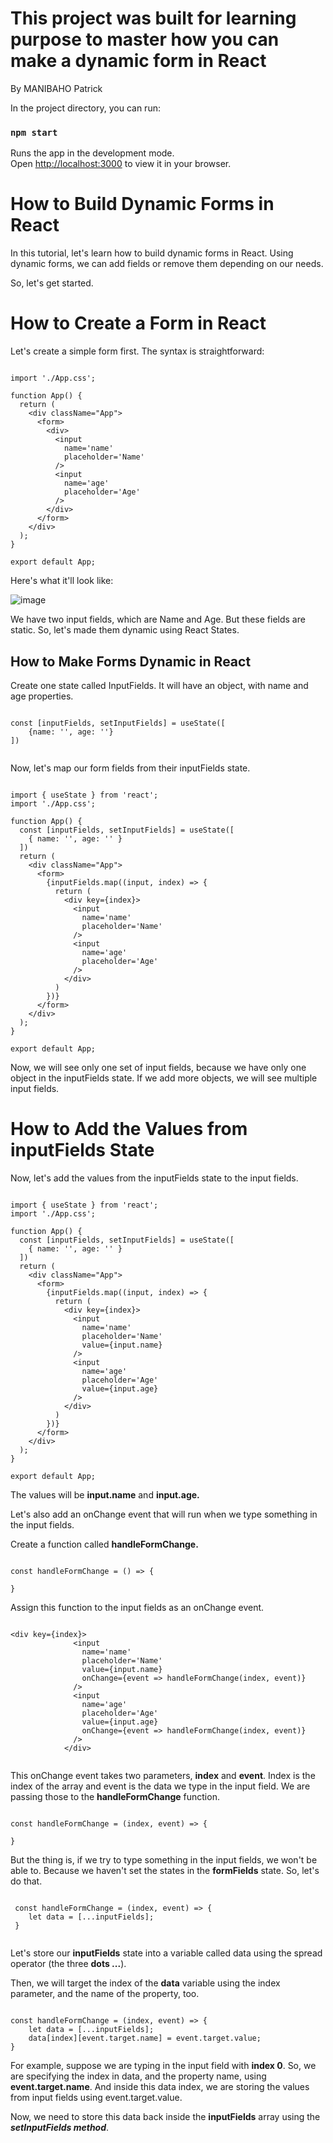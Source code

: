   # This project was built for learning purpose to master how you can make a dynamic form in React
  
  By MANIBAHO Patrick
  
  
In the project directory, you can run:

### `npm start`

Runs the app in the development mode.\
Open [http://localhost:3000](http://localhost:3000) to view it in your browser.



# How to Build Dynamic Forms in React

In this tutorial, let's learn how to build dynamic forms in React. Using dynamic forms, we can add fields or remove them depending on our needs.

So, let's get started.

# How to Create a Form in React

Let's create a simple form first. The syntax is straightforward:

```

import './App.css';

function App() {
  return (
    <div className="App">
      <form>
        <div>
          <input
            name='name'
            placeholder='Name'
          />
          <input
            name='age'
            placeholder='Age'
          />
        </div>
      </form>
    </div>
  );
}

export default App;

```

Here's what it'll look like:

![image](https://user-images.githubusercontent.com/63926982/185785799-bb88ee4c-1e3c-4528-a934-bbb905692abd.png)

We have two input fields, which are Name and Age. But these fields are static. So, let's made them dynamic using React States.

## How to Make Forms Dynamic in React

Create one state called InputFields. It will have an object, with name and age properties.

```

const [inputFields, setInputFields] = useState([
    {name: '', age: ''}
])


```

Now, let's map our form fields from their inputFields state.

```

import { useState } from 'react';
import './App.css';

function App() {
  const [inputFields, setInputFields] = useState([
    { name: '', age: '' }
  ])
  return (
    <div className="App">
      <form>
        {inputFields.map((input, index) => {
          return (
            <div key={index}>
              <input
                name='name'
                placeholder='Name'
              />
              <input
                name='age'
                placeholder='Age'
              />
            </div>
          )
        })}
      </form>
    </div>
  );
}

export default App;

```

Now, we will see only one set of input fields, because we have only one object in the inputFields state. If we add more objects, we will see multiple input fields.

# How to Add the Values from inputFields State

Now, let's add the values from the inputFields state to the input fields.

```

import { useState } from 'react';
import './App.css';

function App() {
  const [inputFields, setInputFields] = useState([
    { name: '', age: '' }
  ])
  return (
    <div className="App">
      <form>
        {inputFields.map((input, index) => {
          return (
            <div key={index}>
              <input
                name='name'
                placeholder='Name'
                value={input.name}
              />
              <input
                name='age'
                placeholder='Age'
                value={input.age}
              />
            </div>
          )
        })}
      </form>
    </div>
  );
}

export default App;

```

The values will be **input.name** and **input.age.**

Let's also add an onChange event that will run when we type something in the input fields.

Create a function called **handleFormChange.**
```

const handleFormChange = () => {
    
}

```

Assign this function to the input fields as an onChange event.


```

<div key={index}>
              <input
                name='name'
                placeholder='Name'
                value={input.name}
                onChange={event => handleFormChange(index, event)}
              />
              <input
                name='age'
                placeholder='Age'
                value={input.age}
                onChange={event => handleFormChange(index, event)}
              />
            </div>
           
  ```
            
 This onChange event takes two parameters, **index** and **event**. Index is the index of the array and event is the data we type in the input field. We are passing those to the **handleFormChange** function.
 
 ```
 
 const handleFormChange = (index, event) => {
    
}

```

But the thing is, if we try to type something in the input fields, we won't be able to. Because we haven't set the states in the **formFields** state. So, let's do that.

```

 const handleFormChange = (index, event) => {
    let data = [...inputFields];
 }
 
 ```
 
 Let's store our **inputFields** state into a variable called data using the spread operator (the three **dots ...**).

Then, we will target the index of the **data** variable using the index parameter, and the name of the property, too.

```

const handleFormChange = (index, event) => {
    let data = [...inputFields];
    data[index][event.target.name] = event.target.value;
}

```
For example, suppose we are typing in the input field with **index 0**. So, we are specifying the index in data, and the property name, using **event.target.name**. And inside this data index, we are storing the values from input fields using event.target.value.

Now, we need to store this data back inside the **inputFields** array using the ***setInputFields method***.
